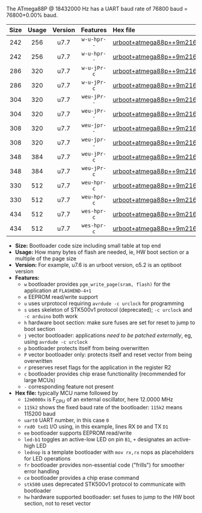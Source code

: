 The ATmega88P @ 18432000 Hz has a UART baud rate of 76800 baud = 76800+0.00% baud.

|Size|Usage|Version|Features|Hex file|
|:-:|:-:|:-:|:-:|:--|
|242|256|u7.7|`w-u-hpr--`|[urboot+atmega88p++9m2160x+++38k4_uart0_rxd0_txd1_led+b5_fr_hw.hex](https://raw.githubusercontent.com/stefanrueger/urboot.hex/main/mcus/atmega88p/external_oscillator/fcpu++9m2160_Hz/br+++38k4_bps/urboot+atmega88p++9m2160x+++38k4_uart0_rxd0_txd1_led+b5_fr_hw.hex)|
|242|256|u7.7|`w-u-hpr--`|[urboot+atmega88p++9m2160x+++38k4_uart0_rxd0_txd1_lednop_fr_hw.hex](https://raw.githubusercontent.com/stefanrueger/urboot.hex/main/mcus/atmega88p/external_oscillator/fcpu++9m2160_Hz/br+++38k4_bps/urboot+atmega88p++9m2160x+++38k4_uart0_rxd0_txd1_lednop_fr_hw.hex)|
|286|320|u7.7|`w-u-jPr-c`|[urboot+atmega88p++9m2160x+++38k4_uart0_rxd0_txd1_led+b5_fr_ce.hex](https://raw.githubusercontent.com/stefanrueger/urboot.hex/main/mcus/atmega88p/external_oscillator/fcpu++9m2160_Hz/br+++38k4_bps/urboot+atmega88p++9m2160x+++38k4_uart0_rxd0_txd1_led+b5_fr_ce.hex)|
|286|320|u7.7|`w-u-jPr-c`|[urboot+atmega88p++9m2160x+++38k4_uart0_rxd0_txd1_lednop_fr_ce.hex](https://raw.githubusercontent.com/stefanrueger/urboot.hex/main/mcus/atmega88p/external_oscillator/fcpu++9m2160_Hz/br+++38k4_bps/urboot+atmega88p++9m2160x+++38k4_uart0_rxd0_txd1_lednop_fr_ce.hex)|
|304|320|u7.7|`weu-jPr--`|[urboot+atmega88p++9m2160x+++38k4_uart0_rxd0_txd1_ee_led+b5.hex](https://raw.githubusercontent.com/stefanrueger/urboot.hex/main/mcus/atmega88p/external_oscillator/fcpu++9m2160_Hz/br+++38k4_bps/urboot+atmega88p++9m2160x+++38k4_uart0_rxd0_txd1_ee_led+b5.hex)|
|304|320|u7.7|`weu-jPr--`|[urboot+atmega88p++9m2160x+++38k4_uart0_rxd0_txd1_ee_lednop.hex](https://raw.githubusercontent.com/stefanrueger/urboot.hex/main/mcus/atmega88p/external_oscillator/fcpu++9m2160_Hz/br+++38k4_bps/urboot+atmega88p++9m2160x+++38k4_uart0_rxd0_txd1_ee_lednop.hex)|
|308|320|u7.7|`weu-jpr--`|[urboot+atmega88p++9m2160x+++38k4_uart0_rxd0_txd1_ee_led+b5_fr.hex](https://raw.githubusercontent.com/stefanrueger/urboot.hex/main/mcus/atmega88p/external_oscillator/fcpu++9m2160_Hz/br+++38k4_bps/urboot+atmega88p++9m2160x+++38k4_uart0_rxd0_txd1_ee_led+b5_fr.hex)|
|308|320|u7.7|`weu-jpr--`|[urboot+atmega88p++9m2160x+++38k4_uart0_rxd0_txd1_ee_lednop_fr.hex](https://raw.githubusercontent.com/stefanrueger/urboot.hex/main/mcus/atmega88p/external_oscillator/fcpu++9m2160_Hz/br+++38k4_bps/urboot+atmega88p++9m2160x+++38k4_uart0_rxd0_txd1_ee_lednop_fr.hex)|
|348|384|u7.7|`weu-jPr-c`|[urboot+atmega88p++9m2160x+++38k4_uart0_rxd0_txd1_ee_led+b5_fr_ce.hex](https://raw.githubusercontent.com/stefanrueger/urboot.hex/main/mcus/atmega88p/external_oscillator/fcpu++9m2160_Hz/br+++38k4_bps/urboot+atmega88p++9m2160x+++38k4_uart0_rxd0_txd1_ee_led+b5_fr_ce.hex)|
|348|384|u7.7|`weu-jPr-c`|[urboot+atmega88p++9m2160x+++38k4_uart0_rxd0_txd1_ee_lednop_fr_ce.hex](https://raw.githubusercontent.com/stefanrueger/urboot.hex/main/mcus/atmega88p/external_oscillator/fcpu++9m2160_Hz/br+++38k4_bps/urboot+atmega88p++9m2160x+++38k4_uart0_rxd0_txd1_ee_lednop_fr_ce.hex)|
|330|512|u7.7|`weu-hpr-c`|[urboot+atmega88p++9m2160x+++38k4_uart0_rxd0_txd1_ee_led+b5_fr_ce_hw.hex](https://raw.githubusercontent.com/stefanrueger/urboot.hex/main/mcus/atmega88p/external_oscillator/fcpu++9m2160_Hz/br+++38k4_bps/urboot+atmega88p++9m2160x+++38k4_uart0_rxd0_txd1_ee_led+b5_fr_ce_hw.hex)|
|330|512|u7.7|`weu-hpr-c`|[urboot+atmega88p++9m2160x+++38k4_uart0_rxd0_txd1_ee_lednop_fr_ce_hw.hex](https://raw.githubusercontent.com/stefanrueger/urboot.hex/main/mcus/atmega88p/external_oscillator/fcpu++9m2160_Hz/br+++38k4_bps/urboot+atmega88p++9m2160x+++38k4_uart0_rxd0_txd1_ee_lednop_fr_ce_hw.hex)|
|434|512|u7.7|`wes-hpr-c`|[urboot+atmega88p++9m2160x+++38k4_uart0_rxd0_txd1_ee_led+b5_fr_ce_stk500_hw.hex](https://raw.githubusercontent.com/stefanrueger/urboot.hex/main/mcus/atmega88p/external_oscillator/fcpu++9m2160_Hz/br+++38k4_bps/urboot+atmega88p++9m2160x+++38k4_uart0_rxd0_txd1_ee_led+b5_fr_ce_stk500_hw.hex)|
|434|512|u7.7|`wes-hpr-c`|[urboot+atmega88p++9m2160x+++38k4_uart0_rxd0_txd1_ee_lednop_fr_ce_stk500_hw.hex](https://raw.githubusercontent.com/stefanrueger/urboot.hex/main/mcus/atmega88p/external_oscillator/fcpu++9m2160_Hz/br+++38k4_bps/urboot+atmega88p++9m2160x+++38k4_uart0_rxd0_txd1_ee_lednop_fr_ce_stk500_hw.hex)|

- **Size:** Bootloader code size including small table at top end
- **Usage:** How many bytes of flash are needed, ie, HW boot section or a multiple of the page size
- **Version:** For example, u7.6 is an urboot version, o5.2 is an optiboot version
- **Features:**
  + `w` bootloader provides `pgm_write_page(sram, flash)` for the application at `FLASHEND-4+1`
  + `e` EEPROM read/write support
  + `u` uses urprotocol requiring `avrdude -c urclock` for programming
  + `s` uses skeleton of STK500v1 protocol (deprecated); `-c urclock` and `-c arduino` both work
  + `h` hardware boot section: make sure fuses are set for reset to jump to boot section
  + `j` vector bootloader: applications *need to be patched externally*, eg, using `avrdude -c urclock`
  + `p` bootloader protects itself from being overwritten
  + `P` vector bootloader only: protects itself and reset vector from being overwritten
  + `r` preserves reset flags for the application in the register R2
  + `c` bootloader provides chip erase functionality (recommended for large MCUs)
  + `-` corresponding feature not present
- **Hex file:** typically MCU name followed by
  + `12m0000x` is F<sub>CPU</sub> of an external oscillator, here 12.0000 MHz
  + `115k2` shows the fixed baud rate of the bootloader: `115k2` means 115200 baud
  + `uart0` UART number, in this case `0`
  + `rxd0 txd1` I/O using, in this example, lines RX `D0` and TX `D1`
  + `ee` bootloader supports EEPROM read/write
  + `led-b1` toggles an active-low LED on pin `B1`, `+` designates an active-high LED
  + `lednop` is a template bootloader with `mov rx,rx` nops as placeholders for LED operations
  + `fr` bootloader provides non-essential code ("frills") for smoother error handling
  + `ce` bootloader provides a chip erase command
  + `stk500` uses deprecated STK500v1 protocol to communicate with bootloader
  + `hw` hardware supported bootloader: set fuses to jump to the HW boot section, not to reset vector
